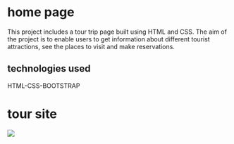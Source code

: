 <h1>home page</h1>
This project includes a tour trip page built using HTML and CSS. The aim of the project is to enable users to get information about different tourist attractions, see the places to visit and make reservations.

<h2>technologies used</h2>
HTML-CSS-BOOTSTRAP




<h1>tour site</h1>
<img src="/images/tour site.gif"/>
